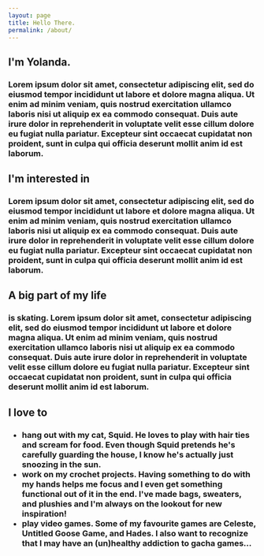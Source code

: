 ```yaml
---
layout: page
title: Hello There.
permalink: /about/
---
```

<h2>I'm Yolanda.</h2>
<h3>Lorem ipsum dolor sit amet, consectetur adipiscing elit, sed do eiusmod tempor incididunt ut labore et dolore magna aliqua. Ut enim ad minim veniam, quis nostrud exercitation ullamco laboris nisi ut aliquip ex ea commodo consequat. Duis aute irure dolor in reprehenderit in voluptate velit esse cillum dolore eu fugiat nulla pariatur. Excepteur sint occaecat cupidatat non proident, sunt in culpa qui officia deserunt mollit anim id est laborum.</h3>

<h2>I'm interested in</h2>
<h3>Lorem ipsum dolor sit amet, consectetur adipiscing elit, sed do eiusmod tempor incididunt ut labore et dolore magna aliqua. Ut enim ad minim veniam, quis nostrud exercitation ullamco laboris nisi ut aliquip ex ea commodo consequat. Duis aute irure dolor in reprehenderit in voluptate velit esse cillum dolore eu fugiat nulla pariatur. Excepteur sint occaecat cupidatat non proident, sunt in culpa qui officia deserunt mollit anim id est laborum.</h3>

<h2>A big part of my life</h2>
<h3>is skating. Lorem ipsum dolor sit amet, consectetur adipiscing elit, sed do eiusmod tempor incididunt ut labore et dolore magna aliqua. Ut enim ad minim veniam, quis nostrud exercitation ullamco laboris nisi ut aliquip ex ea commodo consequat. Duis aute irure dolor in reprehenderit in voluptate velit esse cillum dolore eu fugiat nulla pariatur. Excepteur sint occaecat cupidatat non proident, sunt in culpa qui officia deserunt mollit anim id est laborum.</h3>

<h2>I love to</h2>
<h3>
    <ul>
    <li>hang out with my cat, Squid. He loves to play with hair ties and scream for food. Even though Squid pretends he's carefully guarding the house, I know he's actually just snoozing in the sun.</li>
    <li>work on my crochet projects. Having something to do with my hands helps me focus and I even get something functional out of it in the end. I've made bags, sweaters, and plushies and I'm always on the lookout for new inspiration! </li>
    <li>play video games. Some of my favourite games are Celeste, Untitled Goose Game, and Hades. I also want to recognize that I may have an (un)healthy addiction to gacha games... </li>
    </ul>
</h3>

